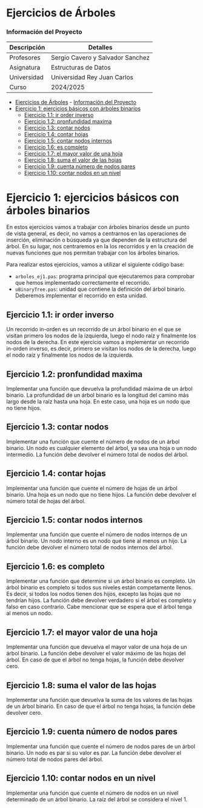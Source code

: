 
# Ejercicios de Árboles

### Información del Proyecto

| Descripción   | Detalles                           |
|---------------|------------------------------------|
| Profesores    | Sergio Cavero y Salvador Sanchez   |
| Asignatura    | Estructuras de Datos               |
| Universidad   | Universidad Rey Juan Carlos        |
| Curso         | 2024/2025                          |


<!-- TOC -->

- [Ejercicios de Árboles](#ejercicios-de-%C3%A1rboles)
        - [Información del Proyecto](#informaci%C3%B3n-del-proyecto)
- [Ejercicio 1: ejercicios básicos con árboles binarios](#ejercicio-1-ejercicios-b%C3%A1sicos-con-%C3%A1rboles-binarios)
    - [Ejercicio 1.1: ir order inverso](#ejercicio-11-ir-order-inverso)
    - [Ejercicio 1.2: pronfundidad maxima](#ejercicio-12-pronfundidad-maxima)
    - [Ejercicio 1.3: contar nodos](#ejercicio-13-contar-nodos)
    - [Ejercicio 1.4: contar hojas](#ejercicio-14-contar-hojas)
    - [Ejercicio 1.5: contar nodos internos](#ejercicio-15-contar-nodos-internos)
    - [Ejercicio 1.6: es completo](#ejercicio-16-es-completo)
    - [Ejercicio 1.7: el mayor valor de una  hoja](#ejercicio-17-el-mayor-valor-de-una--hoja)
    - [Ejercicio 1.8: suma el valor de las hojas](#ejercicio-18-suma-el-valor-de-las-hojas)
    - [Ejercicio 1.9: cuenta número de nodos pares](#ejercicio-19-cuenta-n%C3%BAmero-de-nodos-pares)
    - [Ejercicio 1.10: contar nodos en un nivel](#ejercicio-110-contar-nodos-en-un-nivel)

<!-- /TOC -->


# Ejercicio 1: ejercicios básicos con árboles binarios

En estos ejercicios vamos a trabajar con árboles binarios desde un punto de vista general, es decir, no vamos a centrarnos en las operaciones de inserción, eliminación o búsqueda ya que dependen de la estructura del árbol. En su lugar, nos centraremos en la los recorridos y en la creación de nuevas funciones que nos permitan trabajar con los árboles binarios.

Para realizar estos ejercicios, vamos a utilizar el siguiente código base:
- `arboles_ej1.pas`: programa principal que ejecutaremos para comprobar que hemos implementado correctamente el recorrido.
-  `uBinaryTree.pas`: unidad que contiene la definición del árbol binario. Deberemos implementar el recorrido en esta unidad.

## Ejercicio 1.1: ir order inverso

Un recorrido in-orden es un recorrido de un árbol binario en el que se visitan primero los nodos de la izquierda, luego el nodo raíz y finalmente los nodos de la derecha. En este ejercicio vamos a implementar un recorrido in-orden inverso, es decir, primero se visitan los nodos de la derecha, luego el nodo raíz y finalmente los nodos de la izquierda.


## Ejercicio 1.2: pronfundidad maxima
Implementar una función que devuelva la profundidad máxima de un árbol binario. La profundidad de un árbol binario es la longitud del camino más largo desde la raíz hasta una hoja. En este caso, una hoja es un nodo que no tiene hijos.

## Ejercicio 1.3: contar nodos
Implementar una función que cuente el número de nodos de un árbol binario. Un nodo es cualquier elemento del árbol, ya sea una hoja o un nodo intermedio. La función debe devolver el número total de nodos del árbol.

## Ejercicio 1.4: contar hojas
Implementar una función que cuente el número de hojas de un árbol binario. Una hoja es un nodo que no tiene hijos. La función debe devolver el número total de hojas del árbol.

## Ejercicio 1.5: contar nodos internos
Implementar una función que cuente el número de nodos internos de un árbol binario. Un nodo interno es un nodo que tiene al menos un hijo. La función debe devolver el número total de nodos internos del árbol.

## Ejercicio 1.6: es completo
Implementar una función que determine si un árbol binario es completo. Un árbol binario es completo si todos sus niveles están competamente llenos. Es decir, si todos los nodos tienen dos hijos, excepto las hojas que no tendrían hijos. La función debe devolver verdadero si el árbol es completo y falso en caso contrario. Cabe mencionar que se espera que el árbol tenga al menos un nodo.

## Ejercicio 1.7: el mayor valor de una  hoja
Implementar una función que devuelva el mayor valor de una hoja de un árbol binario. La función debe devolver el valor máximo de las hojas del árbol. En caso de que el árbol no tenga hojas, la función debe devolver cero.

## Ejercicio 1.8: suma el valor de las hojas
Implementar una función que devuelva la suma de los valores de las hojas de un árbol binario. En caso de que el árbol no tenga hojas, la función debe devolver cero.

## Ejercicio 1.9: cuenta número de nodos pares
Implementar una función que cuente el número de nodos pares de un árbol binario. Un nodo es par si su valor es par. La función debe devolver el número total de nodos pares del árbol.

## Ejercicio 1.10: contar nodos en un nivel
Implementar una función que cuente el número de nodos en un nivel determinado de un árbol binario. La raíz del árbol se considera el nivel 1.